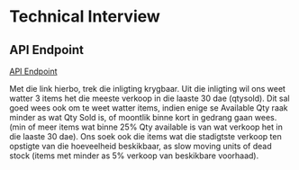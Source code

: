 # Technical Interview

## API Endpoint 

[API Endpoint](https://4c9baa0f-7c69-4e96-9b24-4589c1231f12.mock.pstmn.io/inventoryfeed)

Met die link hierbo, trek die inligting krygbaar. Uit die inligting wil ons weet watter 3 items het die meeste verkoop in die laaste 30 dae (qtysold). Dit sal goed wees ook om te weet watter items, indien enige se Available Qty raak minder as wat Qty Sold is, of moontlik binne kort in gedrang gaan wees. (min of meer items wat binne 25% Qty available is van wat verkoop het in die laaste 30 dae). Ons soek ook die items wat die stadigtste verkoop ten opstigte van die hoeveelheid beskikbaar, as slow moving units of dead stock (items met minder as 5% verkoop van beskikbare voorhaad). 
